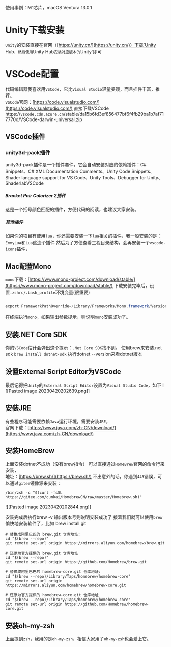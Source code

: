 使用事例：M1芯片，macOS Ventura 13.0.1
# Unity下载安装
`Unity`的安装直接在官网（[https://unity.cn/](https://unity.cn/)）下载`Unity Hub`，然后使用`Unity Hub`安装对应版本的`Unity`即可
# VSCode配置
代码编辑器我喜欢用`VSCode`，它比`Visual Studio`轻量美观，而且插件丰富，推荐。  
`VSCode`官网：[https://code.visualstudio.com/](https://code.visualstudio.com/)
直接下载VSCode
https://`vscode.cdn.azure.cn`/stable/da15b6fd3ef856477bf6f4fb29ba1b7af717770d/VSCode-darwin-universal.zip
## VSCode插件
### unity3d-pack插件
unity3d-pack插件是一个插件套件，它会自动安装对应的依赖插件：C# Snippets、C# XML Documentation Comments、Unity Code Snippets、Shader language support for VS Code、Unity Tools、Debugger for Unity、ShaderlabVSCode

##### Bracket Pair Colorizer 2插件

这是一个括号颜色匹配的插件，方便代码的阅读，也建议大家安装。
##### 其他插件

如果你的项目有使用`lua`，你还需要安装一下`lua`相关的插件，我一般安装的是：  
`EmmyLua`和`Lua`这连个插件
然后为了方便查看工程目录结构，会再安装一个`vscode-icons`插件，
## Mac配置Mono
`mono`下载：[https://www.mono-project.com/download/stable/](https://www.mono-project.com/download/stable/)
下载安装完毕后，设置`.zshrc/.bash_profile`环境变量(很重要)
```java

export FrameworkPathOverride=/Library/Frameworks/Mono.framework/Versions/Current

```
在终端执行`mono`，如果输出参数提示，则说明`mono`安装成功了。
## 安装.NET Core SDK
你的`VSCode`估计会弹出这个提示：`.Net Core SDK`找不到。
使用brew来安装.net sdk
`brew install dotnet-sdk`
执行dotnet --version来看dotnet版本
## 设置External Script Editor为VSCode

最后记得把`Unity`的`External Script Editor`设置为`Visual Studio Code`，如下
![[Pasted image 20230420202639.png]]
## 安装JRE
有些程序可能需要依赖`Java`运行环境，需要安装`JRE`，  
官网下载：[https://www.java.com/zh-CN/download/](https://www.java.com/zh-CN/download/)
## 安装HomeBrew
上面安装dotnet不成功（没有brew指令）
可以直接通过`HomeBrew`官网的命令行来安装，  
地址：[https://brew.sh/](https://brew.sh/)
不出意外的话，你遇到`443`错误，可以通过`gitee`镜像源来安装：
```
/bin/zsh -c "$(curl -fsSL https://gitee.com/cunkai/HomebrewCN/raw/master/Homebrew.sh)"

```

![[Pasted image 20230420202844.png]]

安装完成后执行brew -v
输出版本号则说明安装成功了
接着我们就可以使用`brew`愉快地安装软件了，比如
brew install git
```
# 替换成阿里巴巴的 brew.git 仓库地址:
cd "$(brew --repo)"
git remote set-url origin https://mirrors.aliyun.com/homebrew/brew.git

# 还原为官方提供的 brew.git 仓库地址
cd "$(brew --repo)"
git remote set-url origin https://github.com/Homebrew/brew.git

# 替换成阿里巴巴的 homebrew-core.git 仓库地址:
cd "$(brew --repo)/Library/Taps/homebrew/homebrew-core"
git remote set-url origin https://mirrors.aliyun.com/homebrew/homebrew-core.git

# 还原为官方提供的 homebrew-core.git 仓库地址
cd "$(brew --repo)/Library/Taps/homebrew/homebrew-core"
git remote set-url origin https://github.com/Homebrew/homebrew-core.git

```
## 安装oh-my-zsh
上面提到`zsh`，我用的是`oh-my-zsh`，相信大家用了`oh-my-zsh`也会爱上它。